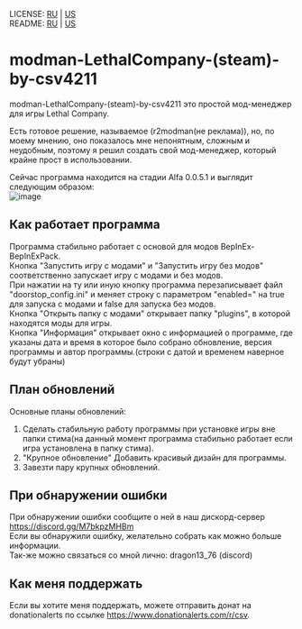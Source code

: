 LICENSE: [RU](/LICENSE.md) | [US](/LICENSE.md)  
README: [RU](/README_ru.md) | [US](/README_us.md)  

# modman-LethalCompany-(steam)-by-csv4211

modman-LethalCompany-(steam)-by-csv4211 это простой мод-менеджер для игры Lethal Company.  

Есть готовое решение, называемое (r2modman(не реклама)), но, по моему мнению, оно показалось мне непонятным, сложным и неудобным, поэтому я решил создать свой мод-менеджер, который крайне прост в использовании.  

Сейчас программа находится на стадии Alfa 0.0.5.1 и выглядит следующим образом:  
![image](https://sun1-21.userapi.com/impg/j6cCLUljQ5zGWOi-VVkt1cXD-Oknzq0b6Jh9pg/JHIy6RdJ0CI.jpg?size=370x189&quality=96&sign=0b641bb66f082287c0b33c9663f5fb7b&type=album)  

## Как работает программа

Программа стабильно работает с основой для модов BepInEx-BepInExPack.  
Кнопка "Запустить игру с модами" и "Запустить игру без модов" соответственно запускает игру с модами и без модов.  
При нажатии на ту или иную кнопку программа перезаписывает файл "doorstop_config.ini" и меняет строку с параметром "enabled=" на true для запуска с модами и false для запуска без модов.  
Кнопка "Открыть папку с модами" открывает папку "plugins", в которой находятся моды для игры.  
Кнопка "Информация" открывает окно с информацией о программе, где указаны дата и время в которое было собрано обновление, версия программы и автор программы.(строки с датой и временем наверное будут убраны)  

## План обновлений

Основные планы обновлений:  
1. Сделать стабильную работу программы при установке игры вне папки стима(на данный момент программа стабильно работает если игра установлена в папку стима).  
2. "Крупное обновление" Добавить красивый дизайн для программы.  
3. Завезти пару крупных обновлений.  

## При обнаружении ошибки

При обнаружении ошибки сообщите о ней в наш дискорд-сервер https://discord.gg/M7bkpzMHBm  
Если вы обнаружили ошибку, желательно собрать как можно больше информации.  
Так-же можно связаться со мной лично: dragon13_76 (discord)  

## Как меня поддержать

Если вы хотите меня поддержать, можете отправить донат на donationalerts по ссылке https://www.donationalerts.com/r/csv.  
